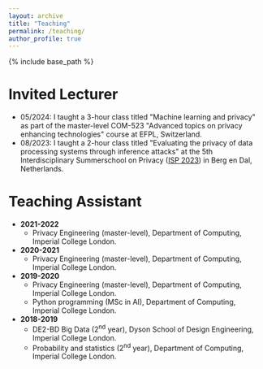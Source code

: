 ```yaml
---
layout: archive
title: "Teaching"
permalink: /teaching/
author_profile: true
---
```


{% include base_path %}

# Invited Lecturer

<ul>
  <li>05/2024: I taught a 3-hour class titled "Machine learning and privacy" as part of the master-level COM-523 "Advanced topics on privacy enhancing technologies" course at EFPL, Switzerland.</li>
  <li>08/2023: I taught a 2-hour class titled "Evaluating the privacy of data processing systems through inference attacks" at the 5th Interdisciplinary Summerschool on Privacy (<a href="https://isp.cs.ru.nl/2025/">ISP 2023</a>) in Berg en Dal, Netherlands.</li>
</ul>

# Teaching Assistant

<ul>
  <li><b>2021-2022</b> 
    <ul> 
      <li> Privacy Engineering (master-level), Department of Computing, Imperial College London.</li> 
    </ul>
  </li>
  <li><b>2020-2021</b> 
    <ul> 
      <li> Privacy Engineering (master-level), Department of Computing, Imperial College London.</li> 
    </ul>
  </li>
  <li><b>2019-2020</b>
    <ul>
      <li> Privacy Engineering (master-level), Department of Computing, Imperial College London.</li>
      <li> Python programming (MSc in AI), Department of Computing, Imperial College London.</li>
    </ul>
  </li>
  <li><b>2018-2019</b>
    <ul>
      <li> DE2-BD Big Data (2<sup>nd</sup> year), Dyson School of Design Engineering, Imperial College London.</li>
      <li> Probability and statistics (2<sup>nd</sup> year), Department of Computing, Imperial College London.</li>
    </ul>
  </li>
</ul>
